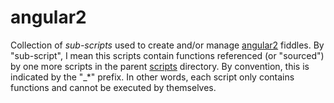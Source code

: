 angular2
=====

Collection of _sub-scripts_ used to create and/or manage [angular2](../../../fiddles/angular2) fiddles.  By "sub-script", I mean this scripts
contain functions referenced (or "sourced") by one more scripts in the parent [scripts](../..) directory.  By
convention, this is indicated by the "_*" prefix.  In other words, each script only contains functions and
cannot be executed by themselves.

